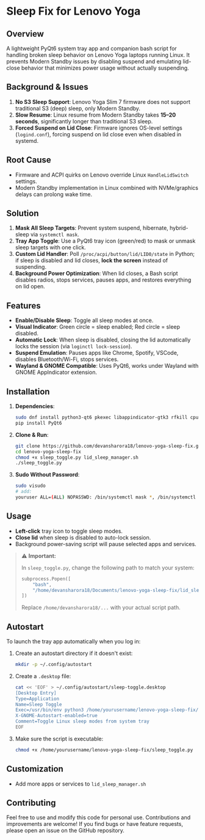 # Sleep Fix for Lenovo Yoga

## Overview

A lightweight PyQt6 system tray app and companion bash script for handling broken sleep behavior on Lenovo Yoga laptops running Linux. It prevents Modern Standby issues by disabling suspend and emulating lid-close behavior that minimizes power usage without actually suspending.

## Background & Issues

1. **No S3 Sleep Support**: Lenovo Yoga Slim 7 firmware does not support traditional S3 (deep) sleep, only Modern Standby.
2. **Slow Resume**: Linux resume from Modern Standby takes **15–20 seconds**, significantly longer than traditional S3 sleep.
3. **Forced Suspend on Lid Close**: Firmware ignores OS-level settings (`logind.conf`), forcing suspend on lid close even when disabled in systemd.

## Root Cause

* Firmware and ACPI quirks on Lenovo override Linux `HandleLidSwitch` settings.
* Modern Standby implementation in Linux combined with NVMe/graphics delays can prolong wake time.

## Solution

1. **Mask All Sleep Targets**: Prevent system suspend, hibernate, hybrid-sleep via `systemctl mask`.
2. **Tray App Toggle**: Use a PyQt6 tray icon (green/red) to mask or unmask sleep targets with one click.
3. **Custom Lid Handler**: Poll `/proc/acpi/button/lid/LID0/state` in Python; if sleep is disabled and lid closes, **lock the screen** instead of suspending.
4. **Background Power Optimization**: When lid closes, a Bash script disables radios, stops services, pauses apps, and restores everything on lid open.

## Features

* **Enable/Disable Sleep**: Toggle all sleep modes at once.
* **Visual Indicator**: Green circle = sleep enabled; Red circle = sleep disabled.
* **Automatic Lock**: When sleep is disabled, closing the lid automatically locks the session (via `loginctl lock-session`).
* **Suspend Emulation**: Pauses apps like Chrome, Spotify, VSCode, disables Bluetooth/Wi-Fi, stops services.
* **Wayland & GNOME Compatible**: Uses PyQt6, works under Wayland with GNOME AppIndicator extension.

## Installation

1. **Dependencies**:

   ```bash
   sudo dnf install python3-qt6 pkexec libappindicator-gtk3 rfkill cpupower nmcli
   pip install PyQt6
   ```
2. **Clone & Run**:

   ```bash
   git clone https://github.com/devansharora18/lenovo-yoga-sleep-fix.git
   cd lenovo-yoga-sleep-fix
   chmod +x sleep_toggle.py lid_sleep_manager.sh
   ./sleep_toggle.py
   ```
3. **Sudo Without Password**:

   ```bash
   sudo visudo
   # add:
   youruser ALL=(ALL) NOPASSWD: /bin/systemctl mask *, /bin/systemctl unmask *, /usr/bin/loginctl, /usr/bin/cpupower, /usr/bin/rfkill, /usr/bin/nmcli
   ```

## Usage

* **Left-click** tray icon to toggle sleep modes.
* **Close lid** when sleep is disabled to auto-lock session.
* Background power-saving script will pause selected apps and services.

> ⚠️ **Important:**
>
> In `sleep_toggle.py`, change the following path to match your system:
>
> ```python
> subprocess.Popen([
>     "bash",
>     "/home/devansharora18/Documents/lenovo-yoga-sleep-fix/lid_sleep_manager.sh"
> ])
> ```
>
> Replace `/home/devansharora18/...` with your actual script path.

## Autostart

To launch the tray app automatically when you log in:

1. Create an autostart directory if it doesn't exist:

   ```bash
   mkdir -p ~/.config/autostart
   ```
2. Create a `.desktop` file:

   ```bash
   cat << 'EOF' > ~/.config/autostart/sleep-toggle.desktop
   [Desktop Entry]
   Type=Application
   Name=Sleep Toggle
   Exec=/usr/bin/env python3 /home/yourusername/lenovo-yoga-sleep-fix/sleep_toggle.py
   X-GNOME-Autostart-enabled=true
   Comment=Toggle Linux sleep modes from system tray
   EOF
   ```
3. Make sure the script is executable:

   ```bash
   chmod +x /home/yourusername/lenovo-yoga-sleep-fix/sleep_toggle.py
   ```

## Customization

* Add more apps or services to `lid_sleep_manager.sh`


## Contributing

Feel free to use and modify this code for personal use. Contributions and improvements are welcome! If you find bugs or have feature requests, please open an issue on the GitHub repository.
